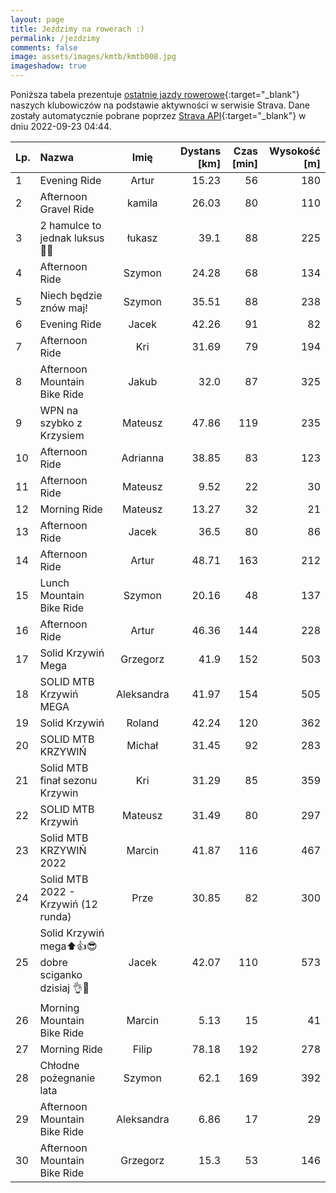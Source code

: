 ```yaml
---
layout: page
title: Jeździmy na rowerach :)
permalink: /jezdzimy
comments: false
image: assets/images/kmtb/kmtb008.jpg
imageshadow: true
---
```


Poniższa tabela prezentuje [ostatnie jazdy rowerowe](https://www.strava.com/clubs/336381){:target="_blank"} naszych klubowiczów na podstawie aktywności w serwisie Strava. Dane zostały automatycznie pobrane poprzez [Strava API](https://developers.strava.com/docs/reference/#api-Clubs-getClubActivitiesById){:target="_blank"} w dniu 2022-09-23 04:44.

Lp. | Nazwa | Imię | Dystans [km] | Czas [min] | Wysokość [m]
:--- | :--- | :---: | ---: | ---: | ---:
1|Evening Ride|Artur|15.23|56|180
2|Afternoon Gravel Ride|kamila|26.03|80|110
3|2 hamulce to jednak luksus🤠🤌|łukasz|39.1|88|225
4|Afternoon Ride|Szymon|24.28|68|134
5|Niech będzie znów maj! |Szymon|35.51|88|238
6|Evening Ride|Jacek|42.26|91|82
7|Afternoon Ride|Kri|31.69|79|194
8|Afternoon Mountain Bike Ride|Jakub|32.0|87|325
9|WPN na szybko z Krzysiem|Mateusz|47.86|119|235
10|Afternoon Ride|Adrianna|38.85|83|123
11|Afternoon Ride|Mateusz|9.52|22|30
12|Morning Ride|Mateusz|13.27|32|21
13|Afternoon Ride|Jacek|36.5|80|86
14|Afternoon Ride|Artur|48.71|163|212
15|Lunch Mountain Bike Ride|Szymon|20.16|48|137
16|Afternoon Ride|Artur|46.36|144|228
17|Solid Krzywiń Mega|Grzegorz|41.9|152|503
18|SOLID MTB Krzywiń MEGA|Aleksandra|41.97|154|505
19|Solid Krzywiń |Roland|42.24|120|362
20|SOLID MTB KRZYWIŃ |Michał|31.45|92|283
21|Solid MTB finał sezonu Krzywin |Kri|31.29|85|359
22|SOLID MTB Krzywiń|Mateusz|31.49|80|297
23|Solid MTB KRZYWIŃ 2022|Marcin|41.87|116|467
24|Solid MTB 2022 - Krzywiń (12 runda)|Prze|30.85|82|300
25|Solid Krzywiń mega⬆️👍😎dobre sciganko dzisiaj 👌🦘|Jacek|42.07|110|573
26|Morning Mountain Bike Ride|Marcin|5.13|15|41
27|Morning Ride|Filip|78.18|192|278
28|Chłodne pożegnanie lata|Szymon|62.1|169|392
29|Afternoon Mountain Bike Ride|Aleksandra|6.86|17|29
30|Afternoon Mountain Bike Ride|Grzegorz|15.3|53|146
